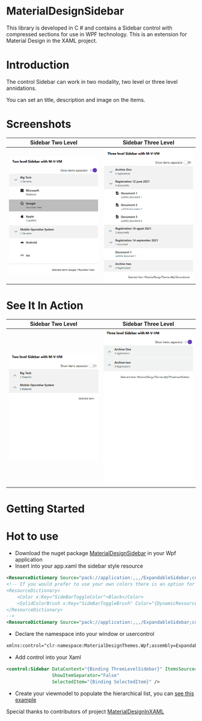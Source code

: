 # MaterialDesignSidebar
This library is developed in C # and contains a Sidebar control with compressed sections for use in WPF technology. This is an extension for Material Design in the XAML project.

# Introduction
The control Sidebar can work in two modality, two level or three level annidations.

You can set an title, description and image on the items.


# Screenshots

Sidebar Two Level            |  Sidebar Three Level
:-------------------------:|:-------------------------:
![Sidebar Two Level](/Documentation/ExampleSidebarTwoLevel.png) | ![Sidebar Three Level](/Documentation/ExampleSidebarThreeLevel.png)

# See It In Action
Sidebar Two Level            |  Sidebar Three Level
:-------------------------:|:-------------------------:
![Sidebar Two Level](/Documentation/SidebarTwoLevel.gif) | ![Sidebar Three Level](/Documentation/SidebarThreeLevel.gif)

#  Getting Started

# Hot to use
- Download the nuget package [MaterialDesignSidebar](https://www.nuget.org/packages/MaterialDesignSidebar) in your Wpf application
- Insert into your app.xaml the sidebar style resource
```xml
<ResourceDictionary Source="pack://application:,,,/ExpandableSidebar;component/Themes/SideBarDefaultColor.xaml" />
<!-- If you would prefer to use your own colors there is an option for that as well
<ResourceDictionary>
    <Color x:Key="SideBarToggleColor">Black</Color>
    <SolidColorBrush x:Key="SideBarToggleBrush" Color="{DynamicResource SideBarToggleColor}"></SolidColorBrush>
</ResourceDictionary>
-->
<ResourceDictionary Source="pack://application:,,,/ExpandableSidebar;component/Themes/SideBar.xaml" />
```
- Declare the namespace into your window or usercontrol
```xml
xmlns:control="clr-namespace:MaterialDesignThemes.Wpf;assembly=ExpandableSidebar"
```
- Add control into your Xaml
```xml
<control:Sidebar DataContext="{Binding ThreeLevelSidebar}" ItemsSource="{Binding Items}"
                 ShowItemSeparator="False"
                 SelectedItem="{Binding SelectedItem}" />
```
- Create your viewmodel to populate the hierarchical list, you can [see this example](/ExpandableSidebarDemo/TwoLevelSidebarViewModel.cs)





Special thanks to contributors of project [MaterialDesignInXAML](https://github.com/MaterialDesignInXAML/MaterialDesignInXamlToolkit)
